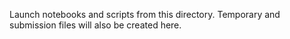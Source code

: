 Launch notebooks and scripts from this directory. Temporary and submission files will also be created here.
